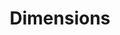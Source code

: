 ---
layout: default
bigquery: https://console.cloud.google.com/bigquery?p=covid-19-dimensions-ai&page=table&d=data&t=publications
contributors: Digital Science, https://www.digital-science.com/
cost: Free for personal, non-commercial use.
description: Dimensions contains more than 100 million publications, ranging from
  articles published in scholarly journals, books and book chapters, to preprints
  and conference proceedings. All publications are contextualized with linked data
  sets, funding, publications, patents, clinical trials, and policy documents. You
  can also view associated categories, funders, institutions, and researcher profiles.
documentation: https://docs.dimensions.ai/bigquery/index.html
last_edit: 04/12/2022, 19:32:33
location: https://www.dimensions.ai/products/free/
maintained_by: Digital Science, https://www.digital-science.com/
schema_fields:
- open_access_categories
- category_hrcs_hc
- altmetrics
- original_assignee
- assignee_orgs
- conditions
- legal_events
- jurisdiction
- date_online
- original_assignee_orgs
- end_year
- start_date
- date
- original_title
- category_icrp_ct
- journal_lists
- funding_details
- pages
- categories
- source_id
- parent_id
- investigators
- active_years
- relationships
- acknowledgements
- aliases
- funding_cny
- grant_number
- phase
- end_date
- pmid
- current_assignee_orgs
- research_orgs
- research_org_state_names
- associated_grant_ids
- repository_url
- current_assignee
- date_print
- research_org_country_names
- funder_countries
- funding_chf
- doi
- interventions
- research_org_cities
- pmcid
- citations
- application_number
- funding_currency
- funding_cad
- brief_title
- open_access_categories_v2
- research_org_state_codes
- research_org_countries
- wikipedia_url
- funder_org_state_codes
- funder_org
- category_hrcs_rac
- family_id
- resulting_publication_ids
- funding_amount
- citations_count
- original_abstract
- assignee_countries
- date_imported_gbq
- priority_year
- funder_org_countries
- proceedings_title
- supporting_grant_ids
- cpc
- inventor_names
- category_icrp_cso
- category_hra
- ipcr
- gender
- acronyms
- category_rcdc
- family_members_ids
- category_for
- granted_year
- concepts
- eisbn
- associated_publication_id
- language
- address
- repository_name
- arxiv_id
- date_modified
- volume
- filing_date
- year
- subtitles
- acronym
- publication_ids
- journal
- publication_year
- conference
- funder_orgs
- category_sdg
- original_assignee_countries
- funding_nzd
- types
- repository_id
- created_date
- funding_jpy
- patent_ids
- date_inserted
- expiration_date
- funding_gbp
- publisher
- funding_usd
- authors
- isbn
- description
- license
- abstract
- reference_ids
- cited_by_ids
- established
- organisation_details
- date_normal
- status
- funding_eur
- links
- researcher_ids
- email_address
- filing_status
- family_count
- mesh_headings
- category_bra
- funding_aud
- kind
- registry
- priority_date
- labels
- issue
- clinical_trial_ids
- research_org_city_names
- funder_org_acronyms
- embargo_date
- legal_status
- book_series_title
- id
- associated_publication_doi
- linkout
- metrics
- associated_publication_pmid
- filing_year
- citation_string
- foa_number
- editors
- resulting_publication_doi
- current_assignee_countries
- start_year
- mesh_terms
- associated_publication_arxiv_id
- funder_org_cities
- expiration_year
- granted_date
- title
- category_uoa
- publication_date
- name
- type
- book_title
- external_ids
shortname: dimensions
tags:
- scholarly literature
- patents
- funding
- clinical trials
- academic profiles
terms_of_use: 'Use of both the Dimensions COVID-19 dataset and full Dimensions dataset
  are subject to the Dimensions Terms of use: https://www.dimensions.ai/policies-terms-legal '
title: Dimensions
uuid: dcff88bd-fe6b-4fdb-8159-809bf9d7bc1c
---